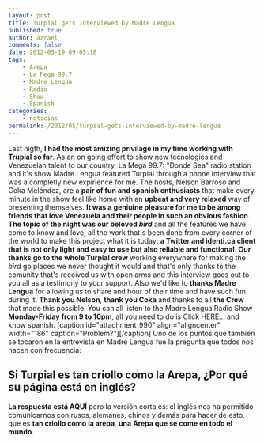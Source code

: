 ```yaml
---
layout: post
title: Turpial gets Interviewed by Madre Lengua
published: true
author: azrael
comments: false
date: 2012-05-19 09:05:18
tags:
    - Arepa
    - La Mega 99.7
    - Madre Lengua
    - Radio
    - Show
    - Spanish
categories:
    - noticias
permalink: /2012/05/turpial-gets-interviewed-by-madre-lengua
---
```

Last nigth, **I had the most amizing privilage in my time working with Trupial so far**. As an on going effort to show new tecnologies and Venezuelan talent to our country, La Mega 99.7: "Donde Sea" radio station and it's show Madre Lengua featured Turpial through a phone interview that was a completly new expirience for me. The hosts, Nelson Barroso and Coka Meléndez, are a **pair of fun and spanish enthusiasts** that make every minute in the show feel like home with an **upbeat and very relaxed** way of presenting themselves. **It was a geniuine pleasure for me to be among friends that love Venezuela and their people in such an obvious fashion**. **The topic of the night was our beloved _bird_** and all the features we have come to know and love, all the work that's been done from every corner of the world to make this project what it is today: **a Twitter and identi.ca client that is not only light and easy to use but also reliable and functional**. **Our thanks go to the whole Turpial crew** working everywhere for making the _bird_ go places we never thought it would and that's only thanks to the comunity that's received us with open arms and this interview goes out to you all as a testimony to your support. Also we'd like to **thanks Madre Lengua** for allowing us to share and hour of their time and have such fun during it. **Thank you Nelson**, **thank you Coka** and thanks to all **the Crew** that made this possible. You can all listen to the Madre Lengua Radio Show **Monday-Friday from 9 to 10pm**, all you need to do is Click HERE... and know spanish. [caption id="attachment_990" align="aligncenter" width="186" caption="Problem?"][][1][/caption] Uno de los puntos que también se tocaron en la entrevista en Madre Lengua fue la pregunta que todos nos hacen con frecuencia: 

## **Si Turpial es tan criollo como la Arepa, ¿Por qué su página está en inglés?**

**La respuesta está AQUÍ** pero la versión corta es: el inglés nos ha permitido comunicarnos con rusos, alemanes, chinos y demás para hacer de esto, que es **tan criollo como la arepa**, **una Arepa que se come en todo el mundo**. &nbsp;

 [1]: http://turpial.org.ve/wp-content/uploads/2011/11/trollfacesmall.jpg